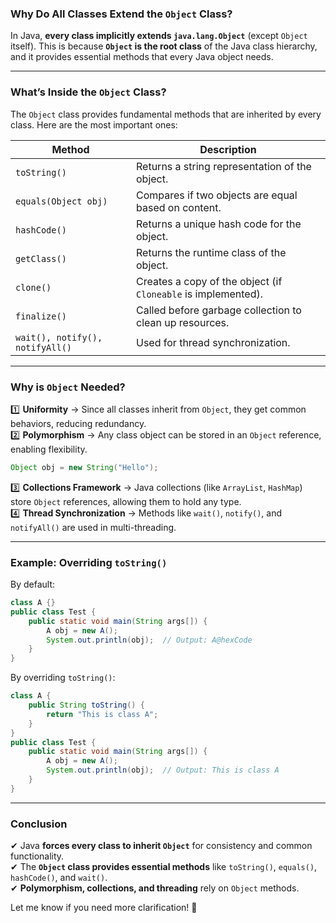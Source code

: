 ### **Why Do All Classes Extend the `Object` Class?**  
In Java, **every class implicitly extends `java.lang.Object`** (except `Object` itself). This is because **`Object` is the root class** of the Java class hierarchy, and it provides essential methods that every Java object needs.  

---

### **What’s Inside the `Object` Class?**
The `Object` class provides fundamental methods that are inherited by every class. Here are the most important ones:

| Method | Description |
|--------|------------|
| `toString()` | Returns a string representation of the object. |
| `equals(Object obj)` | Compares if two objects are equal based on content. |
| `hashCode()` | Returns a unique hash code for the object. |
| `getClass()` | Returns the runtime class of the object. |
| `clone()` | Creates a copy of the object (if `Cloneable` is implemented). |
| `finalize()` | Called before garbage collection to clean up resources. |
| `wait(), notify(), notifyAll()` | Used for thread synchronization. |

---

### **Why is `Object` Needed?**
1️⃣ **Uniformity** → Since all classes inherit from `Object`, they get common behaviors, reducing redundancy.  
2️⃣ **Polymorphism** → Any class object can be stored in an `Object` reference, enabling flexibility.  
   ```java
   Object obj = new String("Hello");
   ```
3️⃣ **Collections Framework** → Java collections (like `ArrayList`, `HashMap`) store `Object` references, allowing them to hold any type.  
4️⃣ **Thread Synchronization** → Methods like `wait()`, `notify()`, and `notifyAll()` are used in multi-threading.  

---

### **Example: Overriding `toString()`**
By default:
```java
class A {}
public class Test {
    public static void main(String args[]) {
        A obj = new A();
        System.out.println(obj);  // Output: A@hexCode
    }
}
```
By overriding `toString()`:
```java
class A {
    public String toString() {
        return "This is class A";
    }
}
public class Test {
    public static void main(String args[]) {
        A obj = new A();
        System.out.println(obj);  // Output: This is class A
    }
}
```

---

### **Conclusion**
✔ Java **forces every class to inherit `Object`** for consistency and common functionality.  
✔ The **`Object` class provides essential methods** like `toString()`, `equals()`, `hashCode()`, and `wait()`.  
✔ **Polymorphism, collections, and threading** rely on `Object` methods.  

Let me know if you need more clarification! 🚀